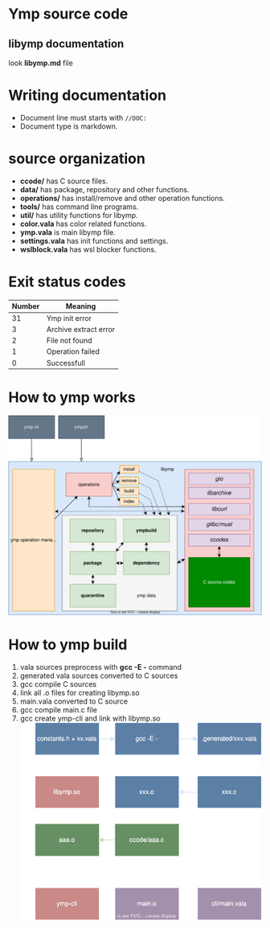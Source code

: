 # Ymp source code

## libymp documentation
look **libymp.md** file

# Writing documentation

* Document line must starts with `//DOC:`
* Document type is markdown.

# source organization

* **ccode/** has C source files.
* **data/** has package, repository and other functions.
* **operations/** has install/remove and other operation functions.
* **tools/** has command line programs.
* **util/** has utility functions for libymp.
* **color.vala** has color related functions.
* **ymp.vala** is main libymp file.
* **settings.vala** has init functions and settings.
* **wslblock.vala** has wsl blocker functions.

# Exit status codes
| Number  | Meaning               |
|---------|-----------------------|
| 31      | Ymp   init error      |
| 3       | Archive extract error |
| 2       | File not found        |
| 1       | Operation failed      |
| 0       | Successfull           |

# How to ymp works
![ymp-work-schema](ymp-work-schema.svg)

# How to ymp build
1. vala sources preprocess with **gcc -E -** command
1. generated vala sources converted to C sources
1. gcc compile C sources
1. link all .o files for creating libymp.so
1. main.vala converted to C source
1. gcc compile main.c file
1. gcc create ymp-cli and link with libymp.so
![ymp-build-schema](ymp-build-schema.svg)
